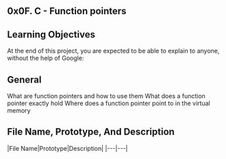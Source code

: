 0x0F. C - Function pointers
---
Learning Objectives
---
At the end of this project, you are expected to be able to explain to anyone, without the help of Google:

General
---
What are function pointers and how to use them
What does a function pointer exactly hold
Where does a function pointer point to in the virtual memory

File Name, Prototype, And Description
---
|File Name|Prototype|Description|
|---|---|
